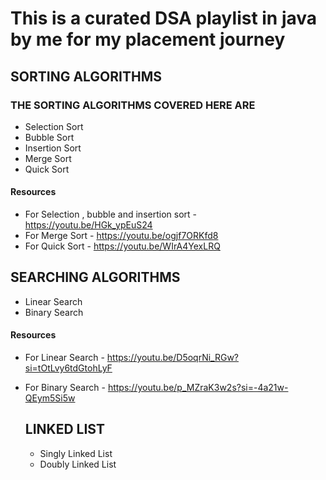 # This is a curated DSA playlist in java by me for my placement journey

## SORTING ALGORITHMS

### THE SORTING ALGORITHMS COVERED HERE ARE

- Selection Sort
- Bubble Sort
- Insertion Sort
- Merge Sort
- Quick Sort

#### Resources

- For Selection , bubble and insertion sort - https://youtu.be/HGk_ypEuS24
- For Merge Sort - https://youtu.be/ogjf7ORKfd8
- For Quick Sort - https://youtu.be/WIrA4YexLRQ

## SEARCHING ALGORITHMS

- Linear Search
- Binary Search

 #### Resources

 - For Linear Search - https://youtu.be/D5oqrNi_RGw?si=tOtLvy6tdGtohLyF
 - For Binary Search - https://youtu.be/p_MZraK3w2s?si=-4a21w-QEym5Si5w

   ## LINKED LIST

   - Singly Linked List
   - Doubly Linked List


